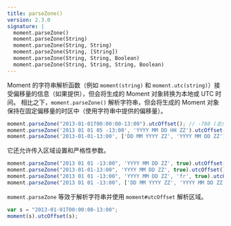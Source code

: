 ```yaml
---
title: parseZone()
version: 2.3.0
signature: |
  moment.parseZone()
  moment.parseZone(String)
  moment.parseZone(String, String)
  moment.parseZone(String, [String])
  moment.parseZone(String, String, Boolean)
  moment.parseZone(String, String, String, Boolean)
---
```


Moment 的字符串解析函数（例如 `moment(string)` 和 `moment.utc(string)`）接受偏移量的信息（如果提供），但会将生成的 Moment 对象转换为本地或 UTC 时间。
相比之下，`moment.parseZone()` 解析字符串，但会将生成的 Moment 对象保持在固定偏移量的时区中（使用字符串中提供的偏移量）。

```javascript
moment.parseZone("2013-01-01T00:00:00-13:00").utcOffset(); // -780 (总分钟数 "-13:00")
moment.parseZone('2013 01 01 05 -13:00', 'YYYY MM DD HH ZZ').utcOffset(); // -780  (总分钟数 "-13:00")
moment.parseZone('2013-01-01-13:00', ['DD MM YYYY ZZ', 'YYYY MM DD ZZ']).utcOffset(); // -780  (总分钟数 "-13:00");
```

它还允许传入区域设置和严格性参数。

```javascript
moment.parseZone("2013 01 01 -13:00", 'YYYY MM DD ZZ', true).utcOffset(); // -780  (总分钟数 "-13:00")
moment.parseZone("2013-01-01-13:00", 'YYYY MM DD ZZ', true).utcOffset(); // NaN (未通过严格性检查)
moment.parseZone("2013 01 01 -13:00", 'YYYY MM DD ZZ', 'fr', true).utcOffset(); // -780 (带有区域设置和严格性参数)
moment.parseZone("2013 01 01 -13:00", ['DD MM YYYY ZZ', 'YYYY MM DD ZZ'], 'fr', true).utcOffset(); // -780 (带有区域设置和严格性参数以及格式的数组)
```

`moment.parseZone` 等效于解析字符串并使用 `moment#utcOffset` 解析区域。

```javascript
var s = "2013-01-01T00:00:00-13:00";
moment(s).utcOffset(s);
```

